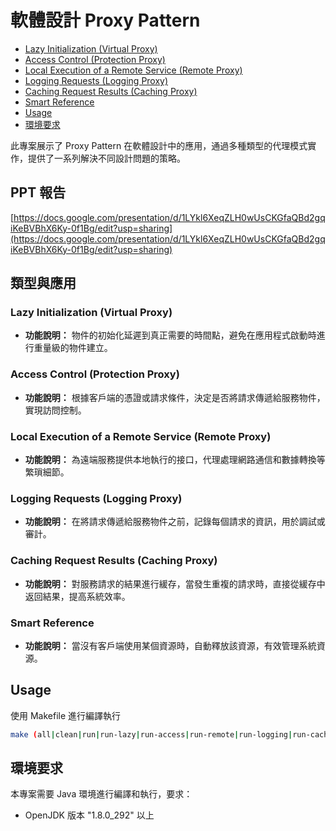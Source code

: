 # 軟體設計 Proxy Pattern

- [Lazy Initialization (Virtual Proxy)](#lazy-initialization-virtual-proxy)
- [Access Control (Protection Proxy)](#access-control-protection-proxy)
- [Local Execution of a Remote Service (Remote Proxy)](#local-execution-of-a-remote-service-remote-proxy)
- [Logging Requests (Logging Proxy)](#logging-requests-logging-proxy)
- [Caching Request Results (Caching Proxy)](#caching-request-results-caching-proxy)
- [Smart Reference](#smart-reference)
- [Usage](#usage)
- [環境要求](#環境要求)

此專案展示了 Proxy Pattern 在軟體設計中的應用，通過多種類型的代理模式實作，提供了一系列解決不同設計問題的策略。

## PPT 報告

[https://docs.google.com/presentation/d/1LYkl6XeqZLH0wUsCKGfaQBd2gqiKeBVBhX6Ky-0f1Bg/edit?usp=sharing](https://docs.google.com/presentation/d/1LYkl6XeqZLH0wUsCKGfaQBd2gqiKeBVBhX6Ky-0f1Bg/edit?usp=sharing)

## 類型與應用

### Lazy Initialization (Virtual Proxy)
- **功能說明：** 物件的初始化延遲到真正需要的時間點，避免在應用程式啟動時進行重量級的物件建立。

### Access Control (Protection Proxy)
- **功能說明：** 根據客戶端的憑證或請求條件，決定是否將請求傳遞給服務物件，實現訪問控制。

### Local Execution of a Remote Service (Remote Proxy)
- **功能說明：** 為遠端服務提供本地執行的接口，代理處理網路通信和數據轉換等繁瑣細節。

### Logging Requests (Logging Proxy)
- **功能說明：** 在將請求傳遞給服務物件之前，記錄每個請求的資訊，用於調試或審計。

### Caching Request Results (Caching Proxy)
- **功能說明：** 對服務請求的結果進行緩存，當發生重複的請求時，直接從緩存中返回結果，提高系統效率。

### Smart Reference
- **功能說明：** 當沒有客戶端使用某個資源時，自動釋放該資源，有效管理系統資源。

## Usage

使用 Makefile 進行編譯執行

```bash
make (all|clean|run|run-lazy|run-access|run-remote|run-logging|run-caching|run-smart)
```

## 環境要求

本專案需要 Java 環境進行編譯和執行，要求：

- OpenJDK 版本 "1.8.0_292" 以上